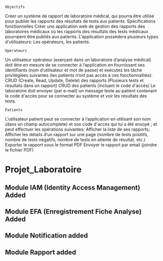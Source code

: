 
	Objectifs
Créer un système de rapport de laboratoire médical, qui pourra être utilisé pour publier les rapports des résultats de tests aux patients.
Spécifications fonctionnelles
Créer une application web de gestion des rapports des laboratoires médicaux où les rapports des résultats des tests médicaux pourraient être publiés aux patients.
L’application possèdera plusieurs types d'utilisateurs: Les opérateurs, les patients. 

	Opérateurs
	
Un utilisateur opérateur (exerçant dans un laboratoire d’analyse médical) doit être en mesure de se connecter à l’application en fournissant ses identifiants (nom d’utilisateur et mot de passe) et exécutez les tâche privilégiées suivantes (les patients n’ont pas accès à ces fonctionnalités):
CRUD (Create, Read, Update, Delete) des rapports (Plusieurs tests et résultats dans un rapport)
CRUD des patients (incluant le code d'accès)
Le laboratoire doit envoyer (par e-mail) un message texte au patient contenant le code d'accès pour se connecter au système et voir les résultats des tests. 
	
	Patients
	
L’utilisateur patient peut se connecter à l’application en utilisant son nom (dans un champ autocomplete) et son code d'accès qui lui a été envoyé ; et peut effectuer les opérations suivantes:
Afficher la liste de ses rapports;
Afficher les détails d’un rapport sur une page (nombre de tests positifs, nombre de tests négatifs, nombre de tests en attente de résultat, etc.)
Exporter le rapport sous le format PDF
Envoyer le rapport par email (joindre le fichier PDF)


# Projet_Laboratoire
## Module IAM (Identity Access Management) Added  
## Module EFA (Enregistrement Fiche Analyse) Added 
## Module Notification added
## Module Rapport added

